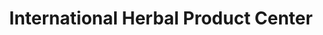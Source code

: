 ---
title: "International Herbal Product Center"
url: /ganta/international-herbal-product-center/
shop: Drogerie
---